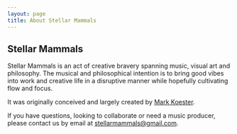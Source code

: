 ```yaml
---
layout: page
title: About Stellar Mammals
---
```

<div class="col-lg-12 text-center">
	<h2 class="section-heading text-uppercase">Stellar Mammals</h2>
</div>

Stellar Mammals is an act of creative bravery spanning music, visual art and philosophy. The musical and philosophical intention is to bring good vibes into work and creative life in a disruptive manner while hopefully cultivating flow and focus. 

It was originally conceived and largely created by [Mark Koester](http://markwk.com). 

If you have questions, looking to collaborate or need a music producer, please contact us by email at <a href="mailto:stellarmammals@gmail.com">stellarmammals@gmail.com</a>.